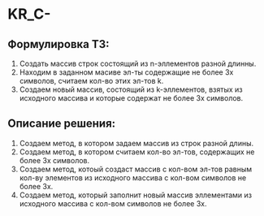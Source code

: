 # KR_C-
## Формулировка ТЗ:
1. Создать массив строк состоящий из n-эллементов разной длинны.
2. Находим в заданном масиве эл-ты содержащие не более 3х символов, считаем кол-во этих эл-тов k.
3. Создаем новый массив, состоящий из k-эллементов, взятых из исходного массива и которые содержат не более 3х символов.
## Описание решения:
1. Создаем метод, в котором задаем массив из строк разной длины.
2. Создаем метод, в котором считаем кол-во эл-тов, содержащих не более 3х символов.
3. Создаем метод, котоый создаст массив с кол-вом эл-тов равным кол-ву элементов из исходного массива с кол-вом символов не более 3х.
4. Создаем метод, который заполнит новый массив эллементами из исходного массива с кол-вом символов не более 3х.